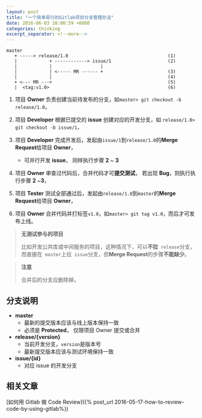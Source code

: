 ```yaml
---
layout: post
title: "一个简单易行的Gitlab项目分支管理办法"
date: 2016-06-03 18:00:59 +0800
categories: thinking
excerpt_separator: <!--more-->
---
```



```
master
   + -----> release/1.0                                     (1)
   |            + ------------> issue/1                     (2)
   |            |                  | 
   |            | <----- MR ------ +                        (3)
   |            |                                           (4)
   + <--- MR ---+                                           (5)
   |  <tag:v1.0>                                            (6)
```

<!--more-->

1. 项目 **Owner** 负责创建当前待发布的分支，如`master> git checkout -b release/1.0`，

2. 项目 **Developer** 根据已提交的 **issue** 创建对应的开发分支，如 `release/1.0> git checkout -b issue/1`，

3. 项目 **Developer** 完成开发后，发起由`issue/1`到`release/1.0`的**Merge Request**给项目 **Owner**，

   * 可并行开发 **issue**， 同样执行步骤 **2** ~ **3**

4. 项目 **Owner** 审查过代码后，合并代码才可**提交测试**， 若出现 **Bug**，则执行执行步骤 **2** ~**3**，

5. 项目 **Tester** 测试全部通过后，发起由`release/1.0`到`master`的**Merge Request**给项目 **Owner**，

6. 项目 **Owner** 合并代码并打标签`v1.0`，如`master> git tag v1.0`，而后才可发布上线。



> **无测试参与的项目**
>
> 比如开发公共库或中间服务的项目，这种情况下，可以**不拉**` release`分支，而直接在` master`上拉` issue`分支，但**Merge Request**的步骤**不能缺少**。



> **注意**
>
> 合并后的分支应删除掉。


## 分支说明

* **master** 
  * 最新的提交版本应该与线上版本保持一致
  * 必须是 **Protected**， 仅限项目 Owner 提交或合并
* **release/{version}** 
  * 当前开发分支，`version`是版本号
  * 最新提交版本应该与测试环境保持一致
* **issue/{id}** 
  * 对应 issue 的开发分支

## 相关文章

[如何用 Gitlab 做 Code Review]({% post_url 2016-05-17-how-to-review-code-by-using-gitlab%})